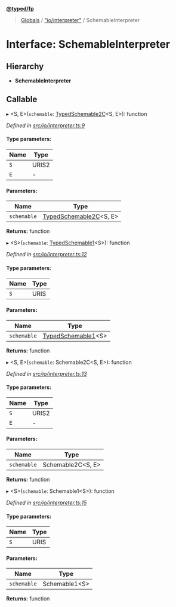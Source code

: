 **[@typed/fp](../README.md)**

> [Globals](../globals.md) / ["io/interpreter"](../modules/_io_interpreter_.md) / SchemableInterpreter

# Interface: SchemableInterpreter

## Hierarchy

* **SchemableInterpreter**

## Callable

▸ \<S, E>(`schemable`: [TypedSchemable2C](_io_typedschemable_.typedschemable2c.md)\<S, E>): function

*Defined in [src/io/interpreter.ts:9](https://github.com/TylorS/typed-fp/blob/ac98ca1/src/io/interpreter.ts#L9)*

#### Type parameters:

Name | Type |
------ | ------ |
`S` | URIS2 |
`E` | - |

#### Parameters:

Name | Type |
------ | ------ |
`schemable` | [TypedSchemable2C](_io_typedschemable_.typedschemable2c.md)\<S, E> |

**Returns:** function

▸ \<S>(`schemable`: [TypedSchemable1](_io_typedschemable_.typedschemable1.md)\<S>): function

*Defined in [src/io/interpreter.ts:12](https://github.com/TylorS/typed-fp/blob/ac98ca1/src/io/interpreter.ts#L12)*

#### Type parameters:

Name | Type |
------ | ------ |
`S` | URIS |

#### Parameters:

Name | Type |
------ | ------ |
`schemable` | [TypedSchemable1](_io_typedschemable_.typedschemable1.md)\<S> |

**Returns:** function

▸ \<S, E>(`schemable`: Schemable2C\<S, E>): function

*Defined in [src/io/interpreter.ts:13](https://github.com/TylorS/typed-fp/blob/ac98ca1/src/io/interpreter.ts#L13)*

#### Type parameters:

Name | Type |
------ | ------ |
`S` | URIS2 |
`E` | - |

#### Parameters:

Name | Type |
------ | ------ |
`schemable` | Schemable2C\<S, E> |

**Returns:** function

▸ \<S>(`schemable`: Schemable1\<S>): function

*Defined in [src/io/interpreter.ts:15](https://github.com/TylorS/typed-fp/blob/ac98ca1/src/io/interpreter.ts#L15)*

#### Type parameters:

Name | Type |
------ | ------ |
`S` | URIS |

#### Parameters:

Name | Type |
------ | ------ |
`schemable` | Schemable1\<S> |

**Returns:** function
